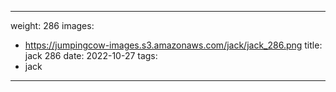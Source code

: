 
---
weight: 286
images:
- https://jumpingcow-images.s3.amazonaws.com/jack/jack_286.png
title: jack 286
date: 2022-10-27
tags:
- jack
---
